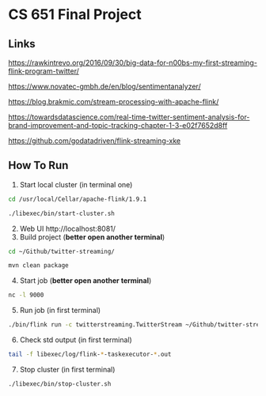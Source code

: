 # CS 651 Final Project
## Links

https://rawkintrevo.org/2016/09/30/big-data-for-n00bs-my-first-streaming-flink-program-twitter/

https://www.novatec-gmbh.de/en/blog/sentimentanalyzer/

https://blog.brakmic.com/stream-processing-with-apache-flink/

https://towardsdatascience.com/real-time-twitter-sentiment-analysis-for-brand-improvement-and-topic-tracking-chapter-1-3-e02f7652d8ff

https://github.com/godatadriven/flink-streaming-xke

## How To Run

1. Start local cluster (in terminal one)

```bash
cd /usr/local/Cellar/apache-flink/1.9.1

./libexec/bin/start-cluster.sh
```

2. Web UI http://localhost:8081/
3. Build project (**better open another terminal**)

```bash
cd ~/Github/twitter-streaming/

mvn clean package
```

4. Start job (**better open another terminal**)

```bash
nc -l 9000
```

5. Run job (in first terminal)

```bash
./bin/flink run -c twitterstreaming.TwitterStream ~/Github/twitter-streaming/target/twitter-streaming-1.0.jar --port 9000
```

6. Check std output (in first terminal)

```bash
tail -f libexec/log/flink-*-taskexecutor-*.out
```

7. Stop cluster (in first terminal)

```bash
./libexec/bin/stop-cluster.sh
```

